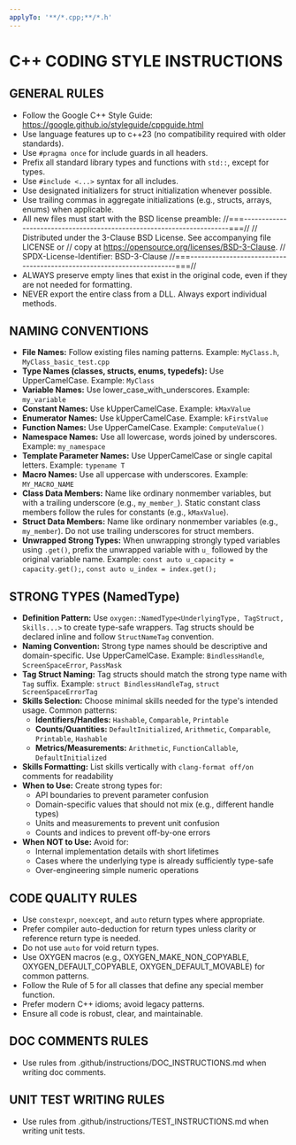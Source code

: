 ```yaml
---
applyTo: '**/*.cpp;**/*.h'
---
```

# C++ CODING STYLE INSTRUCTIONS

## GENERAL RULES

- Follow the Google C++ Style Guide: https://google.github.io/styleguide/cppguide.html
- Use language features up to c++23 (no compatibility required with older standards).
- Use `#pragma once` for include guards in all headers.
- Prefix all standard library types and functions with `std::`, except for <cstdint> types.
- Use `#include <...>` syntax for all includes.
- Use designated initializers for struct initialization whenever possible.
- Use trailing commas in aggregate initializations (e.g., structs, arrays, enums) when applicable.
- All new files must start with the BSD license preamble:
  //===----------------------------------------------------------------------===//
  // Distributed under the 3-Clause BSD License. See accompanying file LICENSE or
  // copy at https://opensource.org/licenses/BSD-3-Clause.
  // SPDX-License-Identifier: BSD-3-Clause
  //===----------------------------------------------------------------------===//
- ALWAYS preserve empty lines that exist in the original code, even if they are not needed for formatting.
- NEVER export the entire class from a DLL. Always export individual methods.

## NAMING CONVENTIONS

- **File Names:** Follow existing files naming patterns. Example: `MyClass.h`, `MyClass_basic_test.cpp`
- **Type Names (classes, structs, enums, typedefs):** Use UpperCamelCase. Example: `MyClass`
- **Variable Names:** Use lower_case_with_underscores. Example: `my_variable`
- **Constant Names:** Use kUpperCamelCase. Example: `kMaxValue`
- **Enumerator Names:** Use kUpperCamelCase. Example: `kFirstValue`
- **Function Names:** Use UpperCamelCase. Example: `ComputeValue()`
- **Namespace Names:** Use all lowercase, words joined by underscores. Example: `my_namespace`
- **Template Parameter Names:** Use UpperCamelCase or single capital letters. Example: `typename T`
- **Macro Names:** Use all uppercase with underscores. Example: `MY_MACRO_NAME`
- **Class Data Members:** Name like ordinary nonmember variables, but with a trailing underscore (e.g., `my_member_`). Static constant class members follow the rules for constants (e.g., `kMaxValue`).
- **Struct Data Members:** Name like ordinary nonmember variables (e.g., `my_member`). Do not use trailing underscores for struct members.
- **Unwrapped Strong Types:** When unwrapping strongly typed variables using `.get()`, prefix the unwrapped variable with `u_` followed by the original variable name. Example: `const auto u_capacity = capacity.get();`, `const auto u_index = index.get();`

## STRONG TYPES (NamedType)

- **Definition Pattern:** Use `oxygen::NamedType<UnderlyingType, TagStruct, Skills...>` to create type-safe wrappers. Tag structs should be declared inline and follow `StructNameTag` convention.
- **Naming Convention:** Strong type names should be descriptive and domain-specific. Use UpperCamelCase. Example: `BindlessHandle`, `ScreenSpaceError`, `PassMask`
- **Tag Struct Naming:** Tag structs should match the strong type name with `Tag` suffix. Example: `struct BindlessHandleTag`, `struct ScreenSpaceErrorTag`
- **Skills Selection:** Choose minimal skills needed for the type's intended usage. Common patterns:
  - **Identifiers/Handles:** `Hashable`, `Comparable`, `Printable`
  - **Counts/Quantities:** `DefaultInitialized`, `Arithmetic`, `Comparable`, `Printable`, `Hashable`
  - **Metrics/Measurements:** `Arithmetic`, `FunctionCallable`, `DefaultInitialized`
- **Skills Formatting:** List skills vertically with `clang-format off/on` comments for readability
- **When to Use:** Create strong types for:
  - API boundaries to prevent parameter confusion
  - Domain-specific values that should not mix (e.g., different handle types)
  - Units and measurements to prevent unit confusion
  - Counts and indices to prevent off-by-one errors
- **When NOT to Use:** Avoid for:
  - Internal implementation details with short lifetimes
  - Cases where the underlying type is already sufficiently type-safe
  - Over-engineering simple numeric operations

## CODE QUALITY RULES

- Use `constexpr`, `noexcept`, and `auto` return types where appropriate.
- Prefer compiler auto-deduction for return types unless clarity or reference return type is needed.
- Do not use `auto` for void return types.
- Use OXYGEN macros (e.g., OXYGEN_MAKE_NON_COPYABLE, OXYGEN_DEFAULT_COPYABLE, OXYGEN_DEFAULT_MOVABLE) for common patterns.
- Follow the Rule of 5 for all classes that define any special member function.
- Prefer modern C++ idioms; avoid legacy patterns.
- Ensure all code is robust, clear, and maintainable.

## DOC COMMENTS RULES

- Use rules from .github/instructions/DOC_INSTRUCTIONS.md when writing doc comments.

## UNIT TEST WRITING RULES

- Use rules from .github/instructions/TEST_INSTRUCTIONS.md when writing unit tests.
